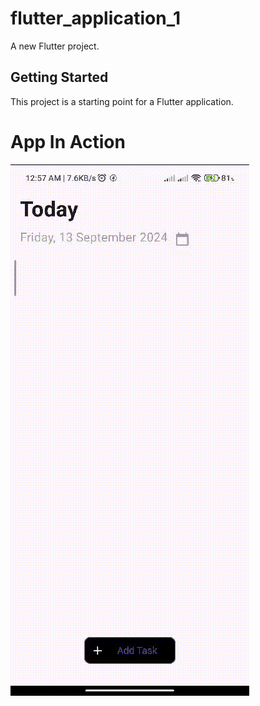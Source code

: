 # flutter_application_1

A new Flutter project.

## Getting Started

This project is a starting point for a Flutter application.

# App In Action
![UI](GIF/ToDoApp.gif)
